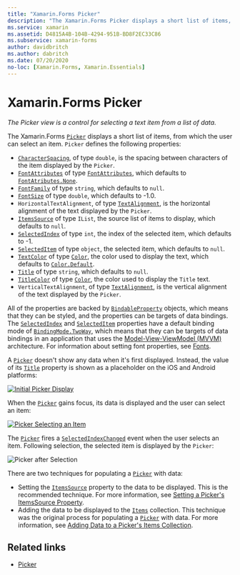 ```yaml
---
title: "Xamarin.Forms Picker"
description: "The Xamarin.Forms Picker displays a short list of items, from which the user can select an item. This article explains how to use the Picker class to select a text item from a list of data."
ms.service: xamarin
ms.assetid: D4815A4B-104B-4294-951B-BD8F2EC33C86
ms.subservice: xamarin-forms
author: davidbritch
ms.author: dabritch
ms.date: 07/20/2020
no-loc: [Xamarin.Forms, Xamarin.Essentials]
---
```


# Xamarin.Forms Picker

_The Picker view is a control for selecting a text item from a list of data._

The Xamarin.Forms [`Picker`](xref:Xamarin.Forms.Picker) displays a short list of items, from which the user can select an item. `Picker` defines the following properties:

- [`CharacterSpacing`](xref:Xamarin.Forms.Picker.CharacterSpacing), of type `double`, is the spacing between characters of the item displayed by the `Picker`.
- [`FontAttributes`](xref:Xamarin.Forms.Picker.FontAttributes) of type [`FontAttributes`](xref:Xamarin.Forms.FontAttributes), which defaults to [`FontAtributes.None`](xref:Xamarin.Forms.FontAttributes.None).
- [`FontFamily`](xref:Xamarin.Forms.Picker.FontFamily) of type `string`, which defaults to `null`.
- [`FontSize`](xref:Xamarin.Forms.Picker.FontSize) of type `double`, which defaults to -1.0.
- `HorizontalTextAlignment`, of type [`TextAlignment`](xref:Xamarin.Forms.TextAlignment), is the horizontal alignment of the text displayed by the `Picker`.
- [`ItemsSource`](xref:Xamarin.Forms.Picker.ItemsSource) of type `IList`, the source list of items to display, which defaults to `null`.
- [`SelectedIndex`](xref:Xamarin.Forms.Picker.SelectedIndex) of type `int`, the index of the selected item, which defaults to -1.
- [`SelectedItem`](xref:Xamarin.Forms.Picker.SelectedItem) of type `object`, the selected item, which defaults to `null`.
- [`TextColor`](xref:Xamarin.Forms.Picker.TextColor) of type [`Color`](xref:Xamarin.Forms.Color), the color used to display the text, which defaults to [`Color.Default`](xref:Xamarin.Forms.Color.Default).
- [`Title`](xref:Xamarin.Forms.Picker.Title) of type `string`, which defaults to `null`.
- [`TitleColor`](xref:Xamarin.Forms.Picker.TitleColor) of type [`Color`](xref:Xamarin.Forms.Color), the color used to display the `Title` text.
- `VerticalTextAlignment`, of type [`TextAlignment`](xref:Xamarin.Forms.TextAlignment), is the vertical alignment of the text displayed by the `Picker`.

All of the properties are backed by [`BindableProperty`](xref:Xamarin.Forms.BindableProperty) objects, which means that they can be styled, and the properties can be targets of data bindings. The [`SelectedIndex`](xref:Xamarin.Forms.Picker.SelectedIndex) and [`SelectedItem`](xref:Xamarin.Forms.Picker.SelectedItem) properties have a default binding mode of [`BindingMode.TwoWay`](xref:Xamarin.Forms.BindingMode.TwoWay), which means that they can be targets of data bindings in an application that uses the [Model-View-ViewModel (MVVM)](~/xamarin-forms/enterprise-application-patterns/mvvm.md) architecture. For information about setting font properties, see [Fonts](~/xamarin-forms/user-interface/text/fonts.md).

A [`Picker`](xref:Xamarin.Forms.Picker) doesn't show any data when it's first displayed. Instead, the value of its [`Title`](xref:Xamarin.Forms.Picker.Title) property is shown as a placeholder on the iOS and Android platforms:

[![Initial Picker Display](images/picker-initial.png)](images/picker-initial-large.png#lightbox "Initial Picker Display")

When the [`Picker`](xref:Xamarin.Forms.Picker) gains focus, its data is displayed and the user can select an item:

[![Picker Selecting an Item](images/picker-selection.png)](images/picker-selection-large.png#lightbox "Picker Selecting an Item")

The [`Picker`](xref:Xamarin.Forms.Picker) fires a [`SelectedIndexChanged`](xref:Xamarin.Forms.Picker.SelectedIndexChanged) event when the user selects an item. Following selection, the selected item is displayed by the `Picker`:

![Picker after Selection](images/picker-after-selection.png)

There are two techniques for populating a [`Picker`](xref:Xamarin.Forms.Picker) with data:

- Setting the [`ItemsSource`](xref:Xamarin.Forms.Picker.ItemsSource) property to the data to be displayed. This is the recommended technique. For more information, see [Setting a Picker's ItemsSource Property](populating-itemssource.md).
- Adding the data to be displayed to the [`Items`](xref:Xamarin.Forms.Picker.Items) collection. This technique was the original process for populating a [`Picker`](xref:Xamarin.Forms.Picker) with data. For more information, see [Adding Data to a Picker's Items Collection](populating-items.md).

## Related links

- [Picker](xref:Xamarin.Forms.Picker)
